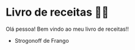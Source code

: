 # Livro de receitas :man_cook:

Olá pessoa! Bem vindo ao meu livro de receitas!!

- Strogonoff de Frango  